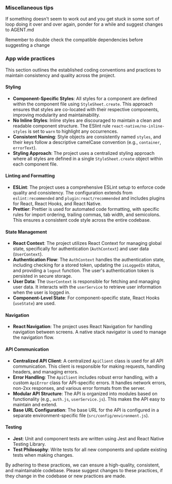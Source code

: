 
### Miscellaneous tips
If something doesn't seem to work out and you get stuck in some sort of loop doing it over and over again, ponder for a while and suggest changes to AGENT.md

Remember to double check the compatible dependencies before suggesting a change


### App wide practices

This section outlines the established coding conventions and practices to maintain consistency and quality across the project.

#### **Styling**

-   **Component-Specific Styles**: All styles for a component are defined within the component file using `StyleSheet.create`. This approach ensures that styles are co-located with their respective components, improving modularity and maintainability.
-   **No Inline Styles**: Inline styles are discouraged to maintain a clean and readable component structure. The ESlint rule `react-native/no-inline-styles` is set to `warn` to highlight any occurrences.
-   **Consistent Naming**: Style objects are consistently named `styles`, and their keys follow a descriptive camelCase convention (e.g., `container`, `errorText`).
-   **Styling Approach**: The project uses a centralized styling approach where all styles are defined in a single `StyleSheet.create` object within each component file.

#### **Linting and Formatting**

-   **ESLint**: The project uses a comprehensive ESLint setup to enforce code quality and consistency. The configuration extends from `eslint:recommended` and `plugin:react/recommended` and includes plugins for React, React Hooks, and React Native.
-   **Prettier**: Prettier is used for automated code formatting, with specific rules for import ordering, trailing commas, tab width, and semicolons. This ensures a consistent code style across the entire codebase.

#### **State Management**

-   **React Context**: The project utilizes React Context for managing global state, specifically for authentication (`AuthContext`) and user data (`UserContext`).
-   **Authentication Flow**: The `AuthContext` handles the authentication state, including checking for a stored token, updating the `isLoggedIn` status, and providing a `logout` function. The user's authentication token is persisted in secure storage.
-   **User Data**: The `UserContext` is responsible for fetching and managing user data. It interacts with the `userService` to retrieve user information when the user is logged in.
-   **Component-Level State**: For component-specific state, React Hooks (`useState`) are used.

#### **Navigation**

-   **React Navigation**: The project uses React Navigation for handling navigation between screens. A native stack navigator is used to manage the navigation flow.

#### **API Communication**

-   **Centralized API Client**: A centralized `ApiClient` class is used for all API communication. This client is responsible for making requests, handling headers, and managing errors.
-   **Error Handling**: The `ApiClient` includes robust error handling, with a custom `ApiError` class for API-specific errors. It handles network errors, non-2xx responses, and various error formats from the server.
-   **Modular API Structure**: The API is organized into modules based on functionality (e.g., `auth.js`, `userService.js`). This makes the API easy to maintain and extend.
-   **Base URL Configuration**: The base URL for the API is configured in a separate environment-specific file (`src/config/environment.js`).

#### **Testing**

-   **Jest**: Unit and component tests are written using Jest and React Native Testing Library.
-   **Test Philosophy**: Write tests for all new components and update existing tests when making changes.

By adhering to these practices, we can ensure a high-quality, consistent, and maintainable codebase. Please suggest changes to these practices, if they change in the codebase or new practices are made.

